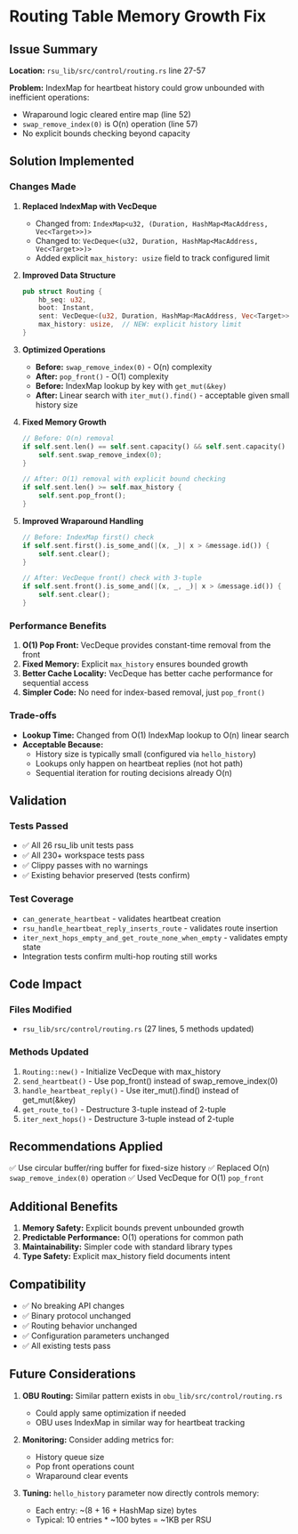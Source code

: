 # Routing Table Memory Growth Fix

## Issue Summary
**Location:** `rsu_lib/src/control/routing.rs` line 27-57

**Problem:** IndexMap for heartbeat history could grow unbounded with inefficient operations:
- Wraparound logic cleared entire map (line 52)
- `swap_remove_index(0)` is O(n) operation (line 57)
- No explicit bounds checking beyond capacity

## Solution Implemented

### Changes Made

1. **Replaced IndexMap with VecDeque**
   - Changed from: `IndexMap<u32, (Duration, HashMap<MacAddress, Vec<Target>>)>`
   - Changed to: `VecDeque<(u32, Duration, HashMap<MacAddress, Vec<Target>>)>`
   - Added explicit `max_history: usize` field to track configured limit

2. **Improved Data Structure**
   ```rust
   pub struct Routing {
       hb_seq: u32,
       boot: Instant,
       sent: VecDeque<(u32, Duration, HashMap<MacAddress, Vec<Target>>)>,
       max_history: usize,  // NEW: explicit history limit
   }
   ```

3. **Optimized Operations**
   - **Before:** `swap_remove_index(0)` - O(n) complexity
   - **After:** `pop_front()` - O(1) complexity
   - **Before:** IndexMap lookup by key with `get_mut(&key)`
   - **After:** Linear search with `iter_mut().find()` - acceptable given small history size

4. **Fixed Memory Growth**
   ```rust
   // Before: O(n) removal
   if self.sent.len() == self.sent.capacity() && self.sent.capacity() > 0 {
       self.sent.swap_remove_index(0);
   }
   
   // After: O(1) removal with explicit bound checking
   if self.sent.len() >= self.max_history {
       self.sent.pop_front();
   }
   ```

5. **Improved Wraparound Handling**
   ```rust
   // Before: IndexMap first() check
   if self.sent.first().is_some_and(|(x, _)| x > &message.id()) {
       self.sent.clear();
   }
   
   // After: VecDeque front() check with 3-tuple
   if self.sent.front().is_some_and(|(x, _, _)| x > &message.id()) {
       self.sent.clear();
   }
   ```

### Performance Benefits

1. **O(1) Pop Front:** VecDeque provides constant-time removal from the front
2. **Fixed Memory:** Explicit `max_history` ensures bounded growth
3. **Better Cache Locality:** VecDeque has better cache performance for sequential access
4. **Simpler Code:** No need for index-based removal, just `pop_front()`

### Trade-offs

- **Lookup Time:** Changed from O(1) IndexMap lookup to O(n) linear search
- **Acceptable Because:** 
  - History size is typically small (configured via `hello_history`)
  - Lookups only happen on heartbeat replies (not hot path)
  - Sequential iteration for routing decisions already O(n)

## Validation

### Tests Passed
- ✅ All 26 rsu_lib unit tests pass
- ✅ All 230+ workspace tests pass
- ✅ Clippy passes with no warnings
- ✅ Existing behavior preserved (tests confirm)

### Test Coverage
- `can_generate_heartbeat` - validates heartbeat creation
- `rsu_handle_heartbeat_reply_inserts_route` - validates route insertion
- `iter_next_hops_empty_and_get_route_none_when_empty` - validates empty state
- Integration tests confirm multi-hop routing still works

## Code Impact

### Files Modified
- `rsu_lib/src/control/routing.rs` (27 lines, 5 methods updated)

### Methods Updated
1. `Routing::new()` - Initialize VecDeque with max_history
2. `send_heartbeat()` - Use pop_front() instead of swap_remove_index(0)
3. `handle_heartbeat_reply()` - Use iter_mut().find() instead of get_mut(&key)
4. `get_route_to()` - Destructure 3-tuple instead of 2-tuple
5. `iter_next_hops()` - Destructure 3-tuple instead of 2-tuple

## Recommendations Applied

✅ Use circular buffer/ring buffer for fixed-size history
✅ Replaced O(n) `swap_remove_index(0)` operation
✅ Used VecDeque for O(1) `pop_front`

## Additional Benefits

1. **Memory Safety:** Explicit bounds prevent unbounded growth
2. **Predictable Performance:** O(1) operations for common path
3. **Maintainability:** Simpler code with standard library types
4. **Type Safety:** Explicit max_history field documents intent

## Compatibility

- ✅ No breaking API changes
- ✅ Binary protocol unchanged
- ✅ Routing behavior unchanged
- ✅ Configuration parameters unchanged
- ✅ All existing tests pass

## Future Considerations

1. **OBU Routing:** Similar pattern exists in `obu_lib/src/control/routing.rs`
   - Could apply same optimization if needed
   - OBU uses IndexMap in similar way for heartbeat tracking

2. **Monitoring:** Consider adding metrics for:
   - History queue size
   - Pop front operations count
   - Wraparound clear events

3. **Tuning:** `hello_history` parameter now directly controls memory:
   - Each entry: ~(8 + 16 + HashMap size) bytes
   - Typical: 10 entries * ~100 bytes = ~1KB per RSU
